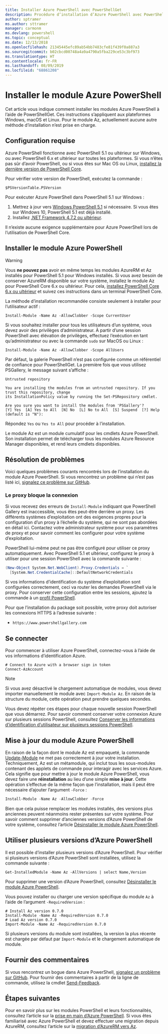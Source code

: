 ```yaml
---
title: Installer Azure PowerShell avec PowerShellGet
description: Procédure d’installation d’Azure PowerShell avec PowerShellGet
author: sptramer
ms.author: sttramer
manager: carmonm
ms.devlang: powershell
ms.topic: conceptual
ms.date: 12/13/2018
ms.openlocfilehash: 21345445efc89ab54bb7483cfe81f439f0a887a3
ms.sourcegitcommit: b02cbcd00748a4a9a4790a5fba229ce53c3bf973
ms.translationtype: HT
ms.contentlocale: fr-FR
ms.lasthandoff: 08/09/2019
ms.locfileid: "68861208"
---
```

# <a name="install-the-azure-powershell-module"></a>Installer le module Azure PowerShell

Cet article vous indique comment installer les modules Azure PowerShell à l’aide de PowerShellGet. Ces instructions s’appliquent aux plateformes Windows, macOS et Linux. Pour le module Az, actuellement aucune autre méthode d’installation n’est prise en charge.

## <a name="requirements"></a>Configuration requise

Azure PowerShell fonctionne avec PowerShell 5.1 ou ultérieur sur Windows, ou avec PowerShell 6.x et ultérieur sur toutes les plateformes. Si vous n’êtes pas sûr d’avoir PowerShell, ou si vous êtes sur Mac OS ou Linux, [installez la dernière version de PowerShell Core](/powershell/scripting/install/installing-powershell#powershell-core).

Pour vérifier votre version de PowerShell, exécutez la commande :

```powershell-interactive
$PSVersionTable.PSVersion
```

Pour exécuter Azure PowerShell dans PowerShell 5.1 sur Windows :

1. Mettrez à jour vers [Windows PowerShell 5.1](/powershell/scripting/install/installing-windows-powershell#upgrading-existing-windows-powershell) si nécessaire. Si vous êtes sur Windows 10, PowerShell 5.1 est déjà installé.
2. Installez [.NET Framework 4.7.2 ou ultérieur](/dotnet/framework/install).

Il n’existe aucune exigence supplémentaire pour Azure PowerShell lors de l’utilisation de PowerShell Core.

## <a name="install-the-azure-powershell-module"></a>Installer le module Azure PowerShell

> [!WARNING]
> Vous __ne pouvez pas__ avoir en même temps les modules AzureRM et Az installés pour PowerShell 5.1 pour Windows installés. Si vous avez besoin de conserver AzureRM disponible sur votre système, installez le module Az pour PowerShell Core 6.x ou ultérieur. Pour cela, [installez PowerShell Core 6.x ou ultérieur](https://docs.microsoft.com/powershell/scripting/install/installing-powershell-core-on-windows) et suivez ces instructions dans un terminal PowerShell Core.

La méthode d’installation recommandée consiste seulement à installer pour l’utilisateur actif :

```powershell-interactive
Install-Module -Name Az -AllowClobber -Scope CurrentUser
```

Si vous souhaitez installer pour tous les utilisateurs d’un système, vous devez avoir des privilèges d’administrateur. À partir d’une session PowerShell avec élévation de privilèges, effectuez l’exécution en tant qu’administrateur ou avec la commande `sudo` sur MacOS ou Linux :

```powershell-interactive
Install-Module -Name Az -AllowClobber -Scope AllUsers
```

Par défaut, la galerie PowerShell n’est pas configurée comme un référentiel de confiance pour PowerShellGet. La première fois que vous utilisez PSGallery, le message suivant s’affiche :

```output
Untrusted repository

You are installing the modules from an untrusted repository. If you trust this repository, change
its InstallationPolicy value by running the Set-PSRepository cmdlet.

Are you sure you want to install the modules from 'PSGallery'?
[Y] Yes  [A] Yes to All  [N] No  [L] No to All  [S] Suspend  [?] Help (default is "N"):
```

Répondez `Yes` ou `Yes to All` pour procéder à l’installation.

Le module Az est un module cumulatif pour les cmdlets Azure PowerShell. Son installation permet de télécharger tous les modules Azure Resource Manager disponibles, et rend leurs cmdlets disponibles.

## <a name="troubleshooting"></a>Résolution de problèmes

Voici quelques problèmes courants rencontrés lors de l’installation du module Azure PowerShell. Si vous rencontrez un problème qui n’est pas listé ici, [signalez ce problème sur GitHub](https://github.com/azure/azure-powershell/issues).

### <a name="proxy-blocks-connection"></a>Le proxy bloque la connexion

Si vous recevez des erreurs de `Install-Module` indiquant que PowerShell Gallery est inaccessible, vous êtes peut-être derrière un proxy. Les différents systèmes d’exploitation ont des exigences propres pour la configuration d’un proxy à l’échelle du système, qui ne sont pas abordées en détail ici. Contactez votre administrateur système pour vos paramètres de proxy et pour savoir comment les configurer pour votre système d’exploitation.

PowerShell lui-même peut ne pas être configuré pour utiliser ce proxy automatiquement. Avec PowerShell 5.1 et ultérieur, configurez le proxy à utiliser pour une session PowerShell avec la commande suivante :

```powershell
(New-Object System.Net.WebClient).Proxy.Credentials = `
  [System.Net.CredentialCache]::DefaultNetworkCredentials
```

Si vos informations d’identification du système d’exploitation sont configurées correctement, ceci va router les demandes PowerShell via le proxy.
Pour conserver cette configuration entre les sessions, ajoutez la commande à un [profil PowerShell](/powershell/module/microsoft.powershell.core/about/about_profiles).

Pour que l’installation du package soit possible, votre proxy doit autoriser les connexions HTTPS à l’adresse suivante :

* `https://www.powershellgallery.com`

## <a name="sign-in"></a>Se connecter

Pour commencer à utiliser Azure PowerShell, connectez-vous à l’aide de vos informations d’identification Azure.

```powershell-interactive
# Connect to Azure with a browser sign in token
Connect-AzAccount
```

> [!NOTE]
>
> Si vous avez désactivé le chargement automatique de modules, vous devez importer manuellement le module avec `Import-Module Az`. En raison de la structure du module, cette opération peut prendre quelques secondes.

Vous devez répéter ces étapes pour chaque nouvelle session PowerShell que vous démarrez. Pour savoir comment conserver votre connexion Azure sur plusieurs sessions PowerShell, consultez [Conserver les informations d’identification d’utilisateur sur plusieurs sessions PowerShell](context-persistence.md).

## <a name="update-the-azure-powershell-module"></a>Mise à jour du module Azure PowerShell

En raison de la façon dont le module Az est empaqueté, la commande [Update-Module](/powershell/module/powershellget/update-module) ne met pas correctement à jour votre installation. Techniquement, Az est un métamodule, qui inclut tous les sous-modules contenant des applets de commande pour interagir avec les services Azure. Cela signifie que pour mettre à jour le module Azure PowerShell, vous devez faire une __réinstallation__ au lieu d’une simple __mise à jour__. Cette opération s’effectue de la même façon que l’installation, mais il peut être nécessaire d’ajouter l’argument `-Force` :

```powershell
Install-Module -Name Az -AllowClobber -Force
```

Bien que cela puisse remplacer les modules installés, des versions plus anciennes peuvent néanmoins rester présentes sur votre système.
Pour savoir comment supprimer d’anciennes versions d’Azure PowerShell de votre système, consultez l’article [Désinstaller le module Azure PowerShell](uninstall-az-ps.md).

## <a name="use-multiple-versions-of-azure-powershell"></a>Utiliser plusieurs versions d’Azure PowerShell

Il est possible d’installer plusieurs versions d’Azure PowerShell. Pour vérifier si plusieurs versions d’Azure PowerShell sont installées, utilisez la commande suivante :

```powershell-interactive
Get-InstalledModule -Name Az -AllVersions | select Name,Version
```

Pour supprimer une version d’Azure PowerShell, consultez [Désinstaller le module Azure PowerShell](uninstall-az-ps.md).

Vous pouvez installer ou charger une version spécifique du module `Az` à l’aide de l’argument `-RequiredVersion` :

```powershell-interactive
# Install Az version 0.7.0
Install-Module -Name Az -RequiredVersion 0.7.0 
# Load Az version 0.7.0
Import-Module -Name Az -RequiredVersion 0.7.0
```

Si plusieurs versions du module sont installées, la version la plus récente est chargée par défaut par `Import-Module` et le chargement automatique de module.

## <a name="provide-feedback"></a>Fournir des commentaires

Si vous rencontrez un bogue dans Azure PowerShell, [signalez un problème sur GitHub](https://github.com/Azure/azure-powershell/issues).
Pour fournir des commentaires à partir de la ligne de commande, utilisez la cmdlet [Send-Feedback](/powershell/module/az.accounts/send-feedback).

## <a name="next-steps"></a>Étapes suivantes

Pour en savoir plus sur les modules PowerShell et leurs fonctionnalités, consultez l’article sur la [prise en main d’Azure PowerShell](get-started-azureps.md).
Si vous êtes familiarisé avec Azure PowerShell et devez effectuer une migration depuis AzureRM, consultez l’article sur la [migration d’AzureRM vers Az](migrate-from-azurerm-to-az.md).

